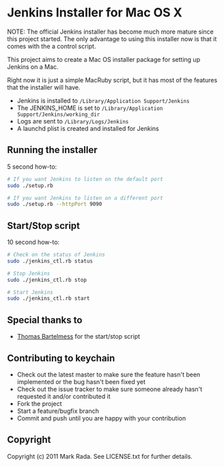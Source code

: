 # Jenkins Installer for Mac OS X

NOTE: The official Jenkins installer has become much more mature since
this project started. The only advantage to using this installer now
is that it comes with the a control script.

This project aims to create a Mac OS installer package for setting up Jenkins on a Mac.

Right now it is just a simple MacRuby script, but it has most of the features that the installer will have.

- Jenkins is installed to `/Library/Application Support/Jenkins`
- The JENKINS\_HOME is set to `/Library/Application Support/Jenkins/working_dir`
- Logs are sent to `/Library/Logs/Jenkins`
- A launchd plist is created and installed for Jenkins

## Running the installer

5 second how-to:

```bash
# If you want Jenkins to listen on the default port
sudo ./setup.rb

# If you want Jenkins to listen on a different port
sudo ./setup.rb --httpPort 9090
```

## Start/Stop script

10 second how-to:

```bash
# Check on the status of Jenkins
sudo ./jenkins_ctl.rb status

# Stop Jenkins
sudo ./jenkins_ctl.rb stop

# Start Jenkins
sudo ./jenkins_ctl.rb start
```

## Special thanks to

* [Thomas Bartelmess](http://github.com/tbartelmess) for the
  start/stop script

## Contributing to keychain

* Check out the latest master to make sure the feature hasn't been implemented or the bug hasn't been fixed yet
* Check out the issue tracker to make sure someone already hasn't requested it and/or contributed it
* Fork the project
* Start a feature/bugfix branch
* Commit and push until you are happy with your contribution

## Copyright

Copyright (c) 2011 Mark Rada. See LICENSE.txt for further details.
